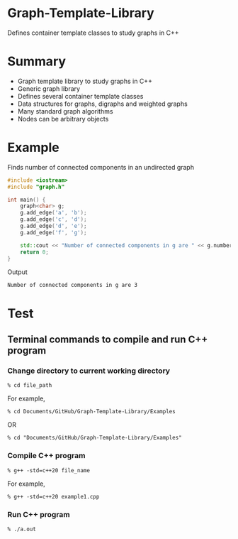 # Graph-Template-Library
Defines container template classes to study graphs in C++
# Summary
- Graph template library to study graphs in C++
- Generic graph library
- Defines several container template classes
- Data structures for graphs, digraphs and weighted graphs
- Many standard graph algorithms
- Nodes can be arbitrary objects
# Example
Finds number of connected components in an undirected graph
```cpp
#include <iostream>
#include "graph.h"

int main() {
    graph<char> g;
    g.add_edge('a', 'b');
    g.add_edge('c', 'd');
    g.add_edge('d', 'e');
    g.add_edge('f', 'g');

    std::cout << "Number of connected components in g are " << g.number_of_connected_components() << "\n";
    return 0;
}
```
Output
```
Number of connected components in g are 3
```
# Test
## Terminal commands to compile and run C++ program
### Change directory to current working directory
```
% cd file_path
```
For example,
```
% cd Documents/GitHub/Graph-Template-Library/Examples
```
OR
```
% cd "Documents/GitHub/Graph-Template-Library/Examples"
```
### Compile C++ program
```
% g++ -std=c++20 file_name
```
For example,
```
% g++ -std=c++20 example1.cpp
```
### Run C++ program
```
% ./a.out
```
